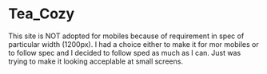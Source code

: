 # Tea_Cozy
This site is NOT adopted for mobiles because of requirement in spec of particular width (1200px).
I had a choice either to make it for mor mobiles or to follow spec and I decided to follow sped as much as I can.
Just was trying to make it looking acceplable at small screens.
